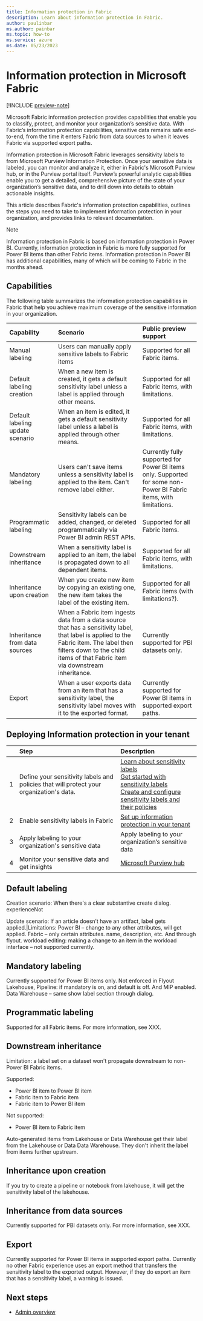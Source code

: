```yaml
---
title: Information protection in Fabric
description: Learn about information protection in Fabric.
author: paulinbar
ms.author: painbar
ms.topic: how-to
ms.service: azure
ms.date: 05/23/2023
---
```


# Information protection in Microsoft Fabric

[!INCLUDE [preview-note](../includes/preview-note.md)]

Microsoft Fabric information protection provides capabilities that enable you to classify, protect, and monitor your organization’s sensitive data. With Fabric’s information protection capabilities, sensitive data remains safe end-to-end, from the time it enters Fabric from data sources to when it leaves Fabric via supported export paths.

Information protection in Microsoft Fabric leverages sensitivity labels to from Microsoft Purview Information Protection. Once your sensitive data is labeled, you can monitor and analyze it, either in Fabric's Microsoft Purview hub, or in the Purview portal itself. Purview’s powerful analytic capabilities enable you to get a detailed, comprehensive picture of the state of your organization’s sensitive data, and to drill down into details to obtain actionable insights.

This article describes Fabric's information protection capabilities, outlines the steps you need to take to implement information protection in your organization, and provides links to relevant documentation.

>[!NOTE]
> Information protection in Fabric is based on information protection in Power BI. Currently, information protection in Fabric is more fully supported for Power BI items than other Fabric items. Information protection in Power BI has additional capabilities, many of which will be coming to Fabric in the months ahead.

## Capabilities

The following table summarizes the information protection capabilities in Fabric that help you achieve maximum coverage of the sensitive information in your organization.

|Capability|Scenario|Public preview support|
|:----------|:---------|:----------|
|Manual labeling|Users can manually apply sensitive labels to Fabric items|Supported for all Fabric items.|
|Default labeling creation|When a new item is created, it gets a default sensitivity label unless a label is applied through other means.|Supported for all Fabric items, with limitations. |
|Default labeling update scenario|When an item is edited, it gets a default sensitivity label unless a label is applied through other means.| Supported for all Fabric items, with limitations. |
|Mandatory labeling|Users can't save items unless a sensitivity label is applied to the item. Can't remove label either.|Currently fully supported for Power BI items only. Supported for some non-Power BI Fabric items, with limitations. |
|Programmatic labeling|Sensitivity labels can be added, changed, or deleted programmatically via Power BI admin REST APIs.|Supported for all Fabric items.|
|Downstream inheritance|When a sensitivity label is applied to an item, the label is propagated down to all dependent items. |Supported for all Fabric items, with limitations. |
|Inheritance upon creation|When you create new item by copying an existing one, the new item takes the label of the existing item.| Supported for all Fabric items (with limitations?).|
|Inheritance from data sources|When a Fabric item ingests data from a data source that has a sensitivity label, that label is applied to the Fabric item. The label then filters down to the child items of that Fabric item via downstream inheritance.|Currently supported for PBI datasets only.|
|Export|When a user exports data from an item that has a sensitivity label, the sensitivity label moves with it to the exported format. |Currently supported for Power BI items in supported export paths. |

## Deploying Information protection in your tenant

|| Step | Description | 
|:---|:------|:------------|
|1| Define your sensitivity labels and policies that will protect your organization's data. | [Learn about sensitivity labels](/microsoft-365/compliance/sensitivity-labels)<br>[Get started with sensitivity labels](/microsoft-365/compliance/sensitivity-labels)<br>[Create and configure sensitivity labels and their policies](/microsoft-365/compliance/create-sensitivity-labels)
|2| Enable sensitivity labels in Fabric| [Set up information protection in your tenant](../admin/information-protection-setup.md)|
|3| Apply labeling to your organization's sensitive data | Apply labeling to your organization’s sensitive data |
|4| Monitor your sensitive data and get insights | [Microsoft Purview hub](./use-microsoft-purview-hub.md) |

## Default labeling

Creation scenario: When there's a clear substantive create dialog. experienceNot

Update scenario: If an article doesn’t have an artifact, label gets applied.|Limitations: Power BI – change to any other attributes, will get applied. Fabric – only certain attributes. name, description, etc. And through flyout. workload editing: making a change to an item in the workload interface – not supported currently.

## Mandatory labeling

Currently supported for Power BI items only. Not enforced in Flyout Lakehouse, Pipeline: if mandatory is on, and default is off. And MIP enabled. Data Warehouse – same show label section through dialog.

## Programmatic labeling

Supported for all Fabric items. For more information, see XXX.

## Downstream inheritance

Limitation: a label set on a dataset won't propagate downstream to non-Power BI Fabric items.

Supported:
* Power BI item to Power BI item
* Fabric item to Fabric item
* Fabric item to Power BI item

Not supported:

* Power BI item to Fabric item

Auto-generated items from Lakehouse or Data Warehouse get their label from the Lakehouse or Data Data Warehouse. They don't inherit the label from items further upstream.

## Inheritance upon creation

 If you try to create a pipeline or notebook from lakehouse, it will get the sensitivity label of the lakehouse.

## Inheritance from data sources

Currently supported for PBI datasets only. For more information, see XXX.

## Export

Currently supported for Power BI items in supported export paths. Currently no other Fabric experience uses an export method that transfers the sensitivity label to the exported output. However, if they do export an item that has a sensitivity label, a warning is issued.

## Next steps

* [Admin overview](../admin/admin-overview.md)